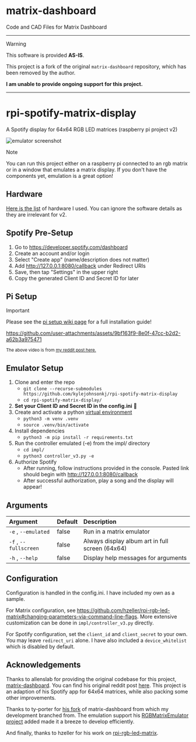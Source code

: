 # matrix-dashboard
Code and CAD Files for Matrix Dashboard

---------------
> [!WARNING]
> This software is provided **AS-IS**.
> 
> This project is a fork of the original `matrix-dashboard` repository, which has been removed by the author.
>
> **I am unable to provide ongoing support for this project.**
---------------

# rpi-spotify-matrix-display

A Spotify display for 64x64 RGB LED matrices (raspberry pi project v2)

![emulator screenshot](screenshot.png)

> [!NOTE]
> You can run this project either on a raspberry pi connected to an rgb matrix or in a window that emulates a matrix display. If you don't have the components yet, emulation is a great option!

## Hardware
[Here is the list](https://www.reddit.com/r/raspberry_pi/comments/ombwwg/my_64x64_rgb_led_matrix_album_art_display_pi_3b/) of hardware I used. You can ignore the software details as they are irrelevant for v2.

## Spotify Pre-Setup
1. Go to https://developer.spotify.com/dashboard
2. Create an account and/or login
3. Select "Create app" (name/description does not matter)
4. Add http://127.0.0.1:8080/callback under Redirect URIs
5. Save, then tap "Settings" in the upper right
6. Copy the generated Client ID and Secret ID for later

## Pi Setup

> [!IMPORTANT]
> Please see the [pi setup wiki page](https://github.com/kylejohnsonkj/rpi-spotify-matrix-display/wiki/raspberry-pi-full-setup-guide) for a full installation guide!

https://github.com/user-attachments/assets/9bf163f9-8e0f-47cc-b2d2-a62b3a975471

<sup>The above video is from [my reddit post here.](https://www.reddit.com/r/raspberry_pi/comments/ziz4hk/my_64x64_rgb_led_matrix_album_art_display_pi_3b/)</sup>

## Emulator Setup

1. Clone and enter the repo
   - `git clone --recurse-submodules https://github.com/kylejohnsonkj/rpi-spotify-matrix-display`
   - `cd rpi-spotify-matrix-display/`
2. **Set your Client ID and Secret ID in the config.ini** 🙂
3. Create and activate a python [virtual environment](https://packaging.python.org/en/latest/guides/installing-using-pip-and-virtual-environments/)
   - `python3 -m venv .venv`
   - `source .venv/bin/activate`
4. Install dependencies
   - `python3 -m pip install -r requirements.txt`
5. Run the controller emulated (-e) from the impl/ directory
   - `cd impl/`
   - `python3 controller_v3.py -e`
6. Authorize Spotify
   - After running, follow instructions provided in the console. Pasted link should begin with http://127.0.0.1:8080/callback
   - After successful authorization, play a song and the display will appear!

## Arguments
| Argument | Default | Description |
| :- | :- | :- |
|`-e` , `--emulated`| false | Run in a matrix emulator |
|`-f` , `--fullscreen`| false | Always display album art in full screen (64x64) |
|`-h` , `--help`| false | Display help messages for arguments |

## Configuration
Configuration is handled in the config.ini. I have included my own as a sample.

For Matrix configuration, see https://github.com/hzeller/rpi-rgb-led-matrix#changing-parameters-via-command-line-flags. More extensive customization can be done in `impl/controller_v3.py` directly.

For Spotify configuration, set the `client_id` and `client_secret` to your own. You may leave `redirect_uri` alone. I have also included a `device_whitelist` which is disabled by default.

## Acknowledgements
Thanks to allenslab for providing the original codebase for this project, [matrix-dashboard](https://github.com/allenslab/matrix-dashboard). You can find his original reddit post [here](https://www.reddit.com/r/3Dprinting/comments/ujyy4g/i_designed_and_3d_printed_a_led_matrix_dashboard/). This project is an adaption of his Spotify app for 64x64 matrices, while also packing some other improvements.

Thanks to ty-porter for [his fork](https://github.com/ty-porter/matrix-dashboard) of matrix-dashboard from which my development branched from. The emulation support his [RGBMatrixEmulator project](https://github.com/ty-porter/RGBMatrixEmulator) added made it a breeze to develop efficiently.

And finally, thanks to hzeller for his work on [rpi-rgb-led-matrix](https://github.com/hzeller/rpi-rgb-led-matrix).
